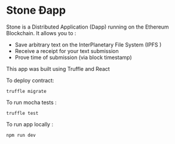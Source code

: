 # Stone Ðapp

Stone is a Distributed Application (Dapp) running on the Ethereum Blockchain.
It allows you to :
- Save arbitrary text on the InterPlanetary File System (IPFS )
- Receive a receipt for your text submission
- Prove time of submission (via block timestamp)

This app was built using Truffle and React

To deploy contract:
```` 
truffle migrate
````

To run mocha tests :
```` 
truffle test
````

To run app locally :
```` 
npm run dev
````
